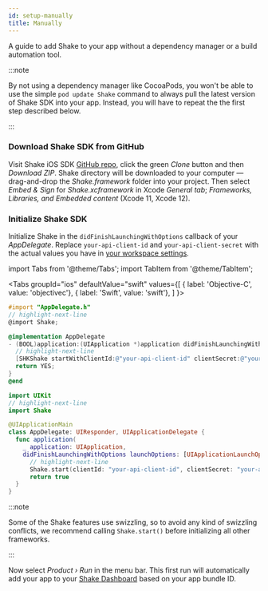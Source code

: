 ```yaml
---
id: setup-manually
title: Manually
---
```

A guide to add Shake to your app without a dependency manager or a build automation tool.

:::note

By not using a dependency manager like CocoaPods, you won't be able to use the simple `pod update Shake` command to
always pull the latest version of Shake SDK into your app. Instead, you will have to repeat the the first step described below.

:::

### Download Shake SDK from GitHub
Visit Shake iOS SDK [GitHub repo](https://github.com/shakebugs/shake-ios), click the green *Clone* button and then *Download ZIP*.
Shake directory will be downloaded to your computer — drag-and-drop the *Shake.framework* folder into your project. Then select *Embed & Sign* for *Shake.xcframework*  in Xcode *General tab*; *Frameworks, Libraries, and Embedded content* (Xcode 11, Xcode 12).

### Initialize Shake SDK
Initialize Shake in the `didFinishLaunchingWithOptions` callback of your *AppDelegate*.
Replace `your-api-client-id` and `your-api-client-secret` with the actual values you have in [your workspace settings](https://app.shakebugs.com/settings/workspace#general).

import Tabs from '@theme/Tabs';
import TabItem from '@theme/TabItem';

<Tabs
  groupId="ios"
  defaultValue="swift"
  values={[
    { label: 'Objective-C', value: 'objectivec'},
    { label: 'Swift', value: 'swift'},
  ]
}>

<TabItem value="objectivec">

```objectivec title="AppDelegate.m"
#import "AppDelegate.h"
// highlight-next-line
@import Shake;

@implementation AppDelegate
- (BOOL)application:(UIApplication *)application didFinishLaunchingWithOptions:(NSDictionary *)launchOptions {
  // highlight-next-line
  [SHKShake startWithClientId:@"your-api-client-id" clientSecret:@"your-api-client-secret"];
  return YES;
}
@end
```

</TabItem>

<TabItem value="swift">

```swift title="AppDelegate.swift"
import UIKit
// highlight-next-line
import Shake

@UIApplicationMain
class AppDelegate: UIResponder, UIApplicationDelegate {
  func application(
    _ application: UIApplication,
    didFinishLaunchingWithOptions launchOptions: [UIApplicationLaunchOptionsKey: Any]?) -> Bool {
      // highlight-next-line
      Shake.start(clientId: "your-api-client-id", clientSecret: "your-api-client-secret")
      return true
  }
}
```

</TabItem>
</Tabs>

:::note

Some of the Shake features use swizzling, so to avoid any kind of swizzling conflicts, we recommend calling `Shake.start()` before initializing all other frameworks.

:::

Now select *Product › Run* in the menu bar. This first run will automatically
add your app to your [Shake Dashboard](https://app.shakebugs.com/) based on your app bundle ID.

